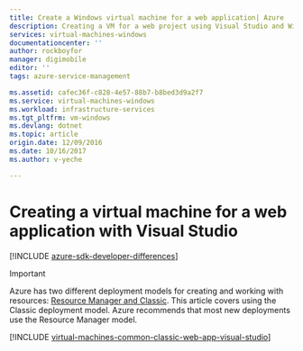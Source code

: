 ```yaml
---
title: Create a Windows virtual machine for a web application| Azure
description: Creating a VM for a web project using Visual Studio and Windows.
services: virtual-machines-windows
documentationcenter: ''
author: rockboyfor
manager: digimobile
editor: ''
tags: azure-service-management

ms.assetid: cafec36f-c828-4e57-88b7-b8bed3d9a2f7
ms.service: virtual-machines-windows
ms.workload: infrastructure-services
ms.tgt_pltfrm: vm-windows
ms.devlang: dotnet
ms.topic: article
origin.date: 12/09/2016
ms.date: 10/16/2017
ms.author: v-yeche

---
```

# Creating a virtual machine for a web application with Visual Studio

[!INCLUDE [azure-sdk-developer-differences](../../../../includes/azure-sdk-developer-differences.md)]

> [!IMPORTANT] 
> Azure has two different deployment models for creating and working with resources: [Resource Manager and Classic](../../../resource-manager-deployment-model.md). This article covers using the Classic deployment model. Azure recommends that most new deployments use the Resource Manager model.

[!INCLUDE [virtual-machines-common-classic-web-app-visual-studio](../../../../includes/virtual-machines-common-classic-web-app-visual-studio.md)]

<!--Update_Description: update meta properties-->

